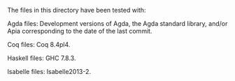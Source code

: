 The files in this directory have been tested with:

Agda files: Development versions of Agda, the Agda standard library,
and/or Apia corresponding to the date of the last commit.

Coq files: Coq 8.4pl4.

Haskell files: GHC 7.8.3.

Isabelle files: Isabelle2013-2.

